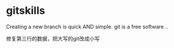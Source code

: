# gitskills
Creating a new branch is quick AND simple.
git is a free software ..

修复第三行的数据，把大写的git改成小写